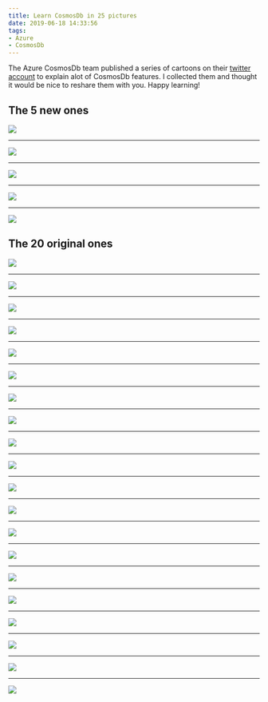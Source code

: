 ```yaml
---
title: Learn CosmosDb in 25 pictures
date: 2019-06-18 14:33:56
tags:
- Azure
- CosmosDb
---
```

The Azure CosmosDb team published a series of cartoons on their [twitter account](https://twitter.com/AzureCosmosDB) to explain alot of CosmosDb features. I collected them and thought it would be nice to reshare them with you. Happy learning!

## The 5 new ones
<img src="/images/cosmos/ttl.png" />
<hr>
<img src="/images/cosmos/unique key.png" />
<hr>
<img src="/images/cosmos/perf 1.png" />
<hr>
<img src="/images/cosmos/perf 2.png" />
<hr>
<img src="/images/cosmos/perf 3.png" />

## The 20 original ones
<img src="/images/cosmos/resource model.png" />
<hr>
<img src="/images/cosmos/regional presence.png" />
<hr>
<img src="/images/cosmos/database design.png" />
<hr>
<img src="/images/cosmos/database modeling.png" />
<hr>
<img src="/images/cosmos/data modeling ref vs embed.png" />
<hr>
<img src="/images/cosmos/partioning.png" />
<hr>
<img src="/images/cosmos/partioning key.png" />
<hr>
<img src="/images/cosmos/provisioning througput.png" />
<hr>
<img src="/images/cosmos/request units.png" />
<hr>
<img src="/images/cosmos/requests units 2.png" />
<hr>
<img src="/images/cosmos/indexing 2.png" />
<hr>
<img src="/images/cosmos/indexing.png" />
<hr>
<img src="/images/cosmos/quering with indexes.png" />
<hr>
<img src="/images/cosmos/global distribution.png" />
<hr>
<img src="/images/cosmos/change feed v2.png" />
<hr>
<img src="/images/cosmos/cosmosdb change feed.png" />
<hr>
<img src="/images/cosmos/consistency levels.png" />
<hr>
<img src="/images/cosmos/consistency models.png" />
<hr>
<img src="/images/cosmos/durability and recovery time.png" />
<hr>
<img src="/images/cosmos/lambda architecture.png" />